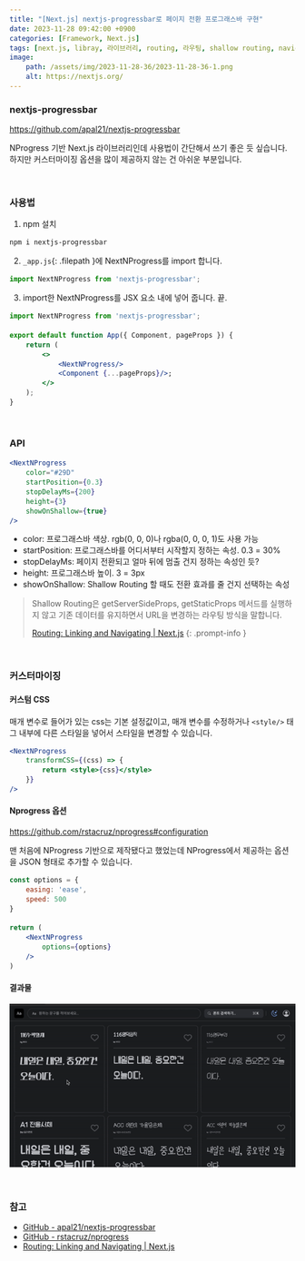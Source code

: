 ```yaml
---
title: "[Next.js] nextjs-progressbar로 페이지 전환 프로그래스바 구현"
date: 2023-11-28 09:42:00 +0900
categories: [Framework, Next.js]
tags: [next.js, libray, 라이브러리, routing, 라우팅, shallow routing, navigating, linking, nprogress, nextjs-progressbar, 페이지 전환, 페이지 전환 애니메이션]
image:
    path: /assets/img/2023-11-28-36/2023-11-28-36-1.png
    alt: https://nextjs.org/
---
```


### nextjs-progressbar

<a href="https://github.com/apal21/nextjs-progressbar" target="_blank">https://github.com/apal21/nextjs-progressbar</a>

NProgress 기반 Next.js 라이브러리인데 사용법이 간단해서 쓰기 좋은 듯 싶습니다. 하지만 커스터마이징 옵션을 많이 제공하지 않는 건 아쉬운 부분입니다.

&nbsp;

### 사용법

1. npm 설치

```bash
npm i nextjs-progressbar
```

2. `_app.js`{: .filepath }에 NextNProgress를 import 합니다.

```jsx
import NextNProgress from 'nextjs-progressbar';
```

3. import한 NextNProgress를 JSX 요소 내에 넣어 줍니다. 끝.

```jsx
import NextNProgress from 'nextjs-progressbar';

export default function App({ Component, pageProps }) {
    return (
        <>
            <NextNProgress/>
            <Component {...pageProps}/>;
        </>
    );
}
```

&nbsp;

### API

```jsx
<NextNProgress
    color="#29D"
    startPosition={0.3}
    stopDelayMs={200}
    height={3}
    showOnShallow={true}
/>
```

- color: 프로그래스바 색상. rgb(0, 0, 0)나 rgba(0, 0, 0, 1)도 사용 가능
- startPosition: 프로그래스바를 어디서부터 시작할지 정하는 속성. 0.3 = 30%
- stopDelayMs: 페이지 전환되고 얼마 뒤에 멈출 건지 정하는 속성인 듯?
- height: 프로그래스바 높이. 3 = 3px
- showOnShallow: Shallow Routing 할 때도 전환 효과를 줄 건지 선택하는 속성

> Shallow Routing은 getServerSideProps, getStaticProps 메서드를 실행하지 않고 기존 데이터를 유지하면서 URL을 변경하는 라우팅 방식을 말합니다.
>
> <a href="https://nextjs.org/docs/pages/building-your-application/routing/linking-and-navigating#shallow-routing" target="_blank">Routing: Linking and Navigating | Next.js</a>
{: .prompt-info }

&nbsp;

### 커스터마이징

#### 커스텀 CSS

매개 변수로 들어가 있는 css는 기본 설정값이고, 매개 변수를 수정하거나 `<style/>` 태그 내부에 다른 스타일을 넣어서 스타일을 변경할 수 있습니다.

```jsx
<NextNProgress
    transformCSS={(css) => {
        return <style>{css}</style>
    }}
/>
```

#### Nprogress 옵션

<a href="https://github.com/rstacruz/nprogress#configuration" target="_blank">https://github.com/rstacruz/nprogress#configuration</a>

맨 처음에 NProgress 기반으로 제작됐다고 했었는데 NProgress에서 제공하는 옵션을 JSON 형태로 추가할 수 있습니다.

```jsx
const options = {
    easing: 'ease',
    speed: 500
}

return (
    <NextNProgress 
        options={options}
    />
)
```

#### 결과물

![결과물](/assets/img/2023-11-28-36/2023-11-28-36-2.gif)

&nbsp;

### 참고

- <a href="https://github.com/apal21/nextjs-progressbar" target="_blank">GitHub - apal21/nextjs-progressbar</a>
- <a href="https://github.com/rstacruz/nprogress#configuration" target="_blank">GitHub - rstacruz/nprogress</a>
- <a href="https://nextjs.org/docs/pages/building-your-application/routing/linking-and-navigating#shallow-routing" target="_blank">Routing: Linking and Navigating | Next.js</a>